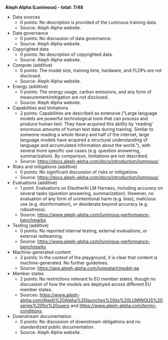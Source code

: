 ﻿**Aleph Alpha (Luminous) - total: 7/48**

- Data sources
   - 0 points: No description is provided of the Luminous training data.
   - Source: Aleph Alpha website.
- Data governance
   - 0 points: No discussion of data governance.
   - Source: Aleph Alpha website.
- Copyrighted data
   - 0 points: No description of copyrighted data.
   - Source: Aleph Alpha website.
- Compute (additive)
   - 0 points: The model size, training time, hardware, and FLOPs are not disclosed.
   - Source: Aleph Alpha website.
- Energy (additive)
   - 0 points: The energy usage, carbon emissions, and any form of measurement/mitigation are not disclosed.
   - Source: Aleph Alpha website.
- Capabilities and limitations
   - 2 points: Capabilities are described as extensive (“Large language models are powerful technological tools that can process and produce human text. They have acquired this ability by ‘reading’ enormous amounts of human text data during training. Similar to someone reading a whole library and half of the internet, large language models have acquired a structural understanding of language and accumulated information about the world.”), with several more specific use cases (e.g. question answering, summarization). By comparison, limitations are not described.
   - Source: <https://docs.aleph-alpha.com/docs/introduction/luminous/>
- Risks and mitigations (additive)
   - 0 points: No significant discussion of risks or mitigations.
   - Source: <https://docs.aleph-alpha.com/docs/introduction/luminous/>
- Evaluations (additive)
   - 1 point: Evaluations on EleutherAI LM Harness, including accuracy on several tasks (question answering, summarization). However, no evaluation of any form of unintentional harm (e.g. bias), malicious use (e.g. disinformation), or desiderata beyond accuracy (e.g. robustness). 
   - Source: <https://www.aleph-alpha.com/luminous-performance-benchmarks>
- Testing (additive)
   - 0 points: No reported internal testing, external evaluations, or external redteaming.
   - Source: <https://www.aleph-alpha.com/luminous-performance-benchmarks>
- Machine-generated content
   - 2 points: In the context of the playground, it is clear that content is machine-generated. No further guidelines.
   - Source: <https://app.aleph-alpha.com/jumpstart/model-qa>
- Member states
   - 2 points: No restrictions relevant to EU member states, though no discussion of how the models are deployed across different EU member states.
   - Sources: <https://www.aleph-alpha.com/Aleph%20Alpha%20launches%20its%20LUMINOUS%20series%20for%20users> and <https://www.aleph-alpha.com/terms-conditions>.
- Downstream documentation
   - 0 points: No discussion of downstream obligations and no standardized public documentation. 
   - Source: Aleph Alpha website.
